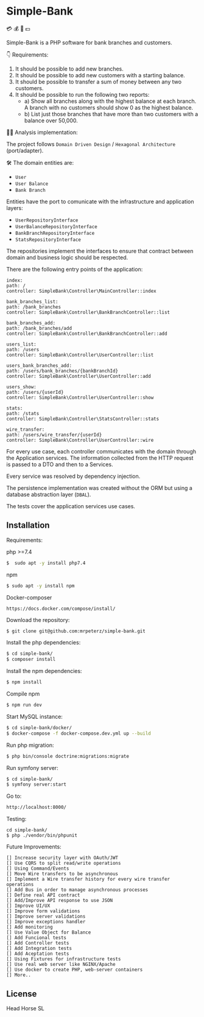 # Simple-Bank 
:credit_card: :moneybag: :money_with_wings: :dollar:

Simple-Bank is a PHP software for bank branches and customers.

:point_down: Requirements:

1. It should be possible to add new branches.
2. It should be possible to add new customers with a starting balance.
3. It should be possible to transfer a sum of money between any two customers.
4. It should be possible to run the following two reports:
   * a) Show all branches along with the highest balance at each branch. A branch with no customers should show 0 as the highest balance.
   * b) List just those branches that have more than two customers with a balance over 50,000.

:male_detective: Analysis implementation:

The project follows `Domain Driven Design` / `Hexagonal Architecture` (port/adapter).

:hammer_and_wrench: The domain entities are:

* `User`
* `User Balance`
* `Bank Branch`

Entities have the port to comunicate with the infrastructure and application layers:

* `UserRepositoryInterface`
* `UserBalanceRepositoryInterface`
* `BankBranchRepositoryInterface`
* `StatsRepositoryInterface`

The repositories implement the interfaces to ensure that contract between domain and business logic should be
respected.

There are the following entry points of the application:

```
index:
path: /
controller: SimpleBank\Controller\MainController::index

bank_branches_list:
path: /bank_branches
controller: SimpleBank\Controller\BankBranchController::list

bank_branches_add:
path: /bank_branches/add
controller: SimpleBank\Controller\BankBranchController::add

users_list:
path: /users
controller: SimpleBank\Controller\UserController::list

users_bank_branches_add:
path: /users/bank_branches/{bankBranchId}
controller: SimpleBank\Controller\UserController::add

users_show:
path: /users/{userId}
controller: SimpleBank\Controller\UserController::show

stats:
path: /stats
controller: SimpleBank\Controller\StatsController::stats

wire_transfer:
path: /users/wire_transfer/{userId}
controller: SimpleBank\Controller\UserController::wire
```

For every use case, each controller communicates with the domain through
the Application services. The information collected from the HTTP request
is passed to a DTO and then to a Services.

Every service was resolved by dependency injection.

The persistence implementation was created without the ORM but using
a database abstraction layer (`DBAL`).

The tests cover the application services use cases.


## Installation

Requirements:

php >=7.4

```bash
$  sudo apt -y install php7.4   
```

npm

```bash
$ sudo apt -y install npm
```

Docker-composer

```
https://docs.docker.com/compose/install/
```

Download the repository:

```bash
$ git clone git@github.com:mrpeterz/simple-bank.git
```
Install the php dependencies:

```bash
$ cd simple-bank/
$ composer install
```

Install the npm dependencies:

```bash
$ npm install
```

Compile npm 

```bash
$ npm run dev
```

Start MySQL instance:

```bash
$ cd simple-bank/docker/
$ docker-compose -f docker-compose.dev.yml up --build
```
Run php migration:

```bash
$ php bin/console doctrine:migrations:migrate
```
Run symfony server:

```bash
$ cd simple-bank/
$ symfony server:start
```

Go to:

```bash
http://localhost:8000/
```

Testing:

```
cd simple-bank/
$ php ./vendor/bin/phpunit
```

Future Improvements:

```
[] Increase security layer with OAuth/JWT  
[] Use CQRS to split read/write operations
[] Using Command/Events
[] Move Wire transfers to be asynchronous
[] Implement a Wire transfer history for every wire transfer operations
[] Add Bus in order to manage asynchronous processes
[] Define real API contract
[] Add/Improve API response to use JSON
[] Improve UI/UX
[] Improve form validations
[] Improve server validations
[] Improve exceptions handler
[] Add monitoring
[] Use Value Object for Balance
[] Add Funcional tests
[] Add Controller tests
[] Add Integration tests
[] Add Aceptation tests
[] Using Fixtures for infrastructure tests
[] Use real web server like NGINX/Apache
[] Use docker to create PHP, web-server containers
[] More..
```

## License
Head Horse SL
